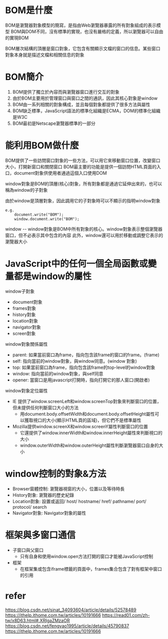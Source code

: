 # BOM是什麼
BOM是瀏覽器對象模型的簡寫，是指由Web瀏覽器暴露的所有對象組成的表示模型
BOM與DOM不同，沒有標準的實現，也沒有嚴格的定義，所以瀏覽器可以自由的實現BOM

BOM層次結構的頂層是窗口對象，它包含有關顯示文檔的窗口的信息。某些窗口對象本身就是描述文檔和相關信息的對象

# BOM簡介
1. BOM提供了獨立於內容而與瀏覽器窗口進行交互的對象
2. 由於BOM主要用於管理窗口與窗口之間的通訊，因此其核心對象是window
3. BOM由一系列相關的對象構成，並且每個對象都提供了很多方法與屬性
4. BOM缺乏標準，JavaScript語法的標準化組織是ECMA，DOM的標準化組織是W3C
5. BOM最初是Netscape瀏覽器標準的一部分

# 能利用BOM做什麼
BOM提供了一些訪問窗口對象的一些方法，可以用它來移動窗口位置，改變窗口大小，打開新窗口和關閉窗口
BOM最主要的功能是提供一個訪問HTML頁面的入口，document對象供使用者通過這個入口使用DOM

window對象是BOM的頂層(核心)對象，所有對象都是通過它延伸出來的，也可以稱為window的子對象

由於window是頂層對象，因此調用它的子對象時可以不顯示的指明window對象
```
e.g.
    document.write("BOM");
    window.document.write("BOM");
```

window -- window對象是BOM中所有對象的核心。window對象表示整個瀏覽器窗口，但不必表示其中包含的內容
此外，window還可以用於移動或調整它表示的瀏覽器大小


# JavaScript中的任何一個全局函數或變量都是window的屬性
window子對象
- document對象
- frames對象
- history對象
- location對象
- navigator對象
- screen對象

window對象關係屬性
- parent: 如果當前窗口為frame，指向包含該frame的窗口的frame。(frame)
- self: 指向當前的window對象，與window同意。(window 對象)
- top: 如果當前窗口為frame，指向包含該frame的top-level的window對象
- window: 指向當前的window對象，與self同意
- opener: 當窗口是用javascript打開時，指向打開它的那人窗口(開啟者)

window對象定位屬性
- IE 提供了window.screenLeft和window.screenTop對象來判斷窗口的位置，但未提供任何判斷窗口大小的方法
  - 用document.body.offsetWidth和document.body.offsetHeight屬性可以獲取視口的大小(顯示HTML頁的區域)，但它們不是標準屬性
- Mozilla提供window.screenX和window.screenY屬性判斷窗口的位置
  - 它還提供了window.innerWidth和window.innerHeight屬性來判斷視口的大小
  - window.outerWidth和window.outerHeight屬性判斷瀏覽器窗口自身的大小


# window控制的對象&方法
- Browser窗體控制: 瀏覽器視窗的大小，位置以及等待時長
- History對象: 瀏覽器的歷史紀錄
- Location對象: 設置或返回/ host/ hostname/ href/ pathname/ port/ protocol/ search
- Navigator對象: Navigator對象的屬性

# 框架與多窗口通信
- 子窗口與父窗口
  - 只有自身和使用window.open方法打開的窗口才能被JavaScript控制
- 框架
  - 在框架集或包含iframe標籤的頁面中，frames集合包含了對有框架中窗口的引用

# refer
https://blog.csdn.net/sinat_34093604/article/details/52578489
https://ithelp.ithome.com.tw/articles/10191666
https://read01.com/zh-tw/x8D63.html#.XRIgaZMzaOR
https://blog.csdn.net/fengyao1995/article/details/45790837
https://ithelp.ithome.com.tw/articles/10191666